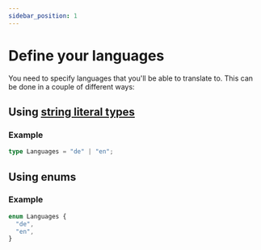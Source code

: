 ```yaml
---
sidebar_position: 1
---
```


# Define your languages

You need to specify languages that you'll be able to translate to. This can be done in a couple of different ways:

## Using [string literal types](https://www.typescriptlang.org/docs/handbook/2/everyday-types.html#literal-types)

### Example

```ts
type Languages = "de" | "en";
```

## Using enums

### Example

```ts
enum Languages {
  "de",
  "en",
}
```
